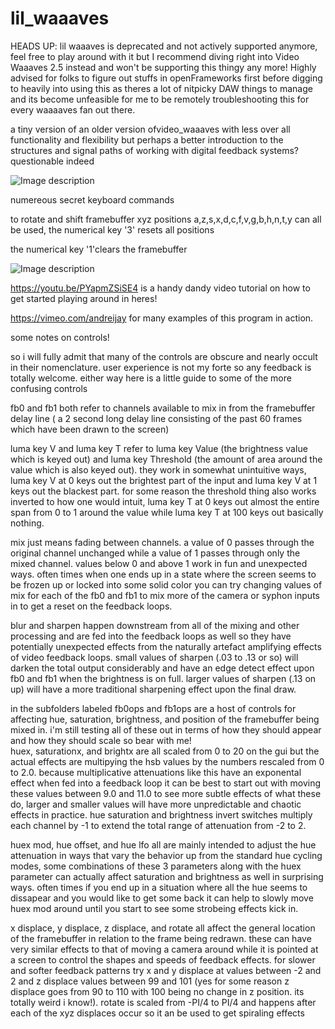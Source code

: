 # lil_waaaves
HEADS UP: lil waaaves is deprecated and not actively supported anymore, feel free to play around with it but I recommend diving right into Video Waaaves 2.5 instead and won't be supporting this thingy any more!  Highly advised for folks to figure out stuffs in openFrameworks first before digging to heavily into using this as theres a lot of nitpicky DAW things to manage and its become unfeasible for me to be remotely troubleshooting this for every waaaaves fan out there.

a tiny version of an older version ofvideo_waaaves with less over all functionality and flexibility but perhaps a better introduction to the structures and signal paths of working with digital feedback systems?  questionable indeed

![Image description](https://github.com/ex-zee-ex/VIDEO_WAAAVES_1_5/blob/master/vlcsnap-2019-08-10-22h55m38s489.png)

numereous secret keyboard commands


to rotate and shift framebuffer xyz positions a,z,s,x,d,c,f,v,g,b,h,n,t,y can all be used, the numerical key '3' resets all positions

the numerical key '1'clears the framebuffer

![Image description](https://github.com/ex-zee-ex/VIDEO_WAAAVES_1_5/blob/master/vlcsnap-2019-08-10-22h57m07s147.png)



https://youtu.be/PYapmZSiSE4 is a handy dandy video tutorial on how to get started playing around in heres!


https://vimeo.com/andreijay for many examples of this program in action.  



some notes on controls!

so i will fully admit that many of the controls are obscure and nearly occult in their nomenclature.  user experience is not my forte so any feedback is totally welcome.  either way here is a little guide to some of the more confusing controls

fb0 and fb1 both refer to channels available to mix in from the framebuffer delay line ( a 2 second long delay line consisting of the past 60 frames which have been drawn to the screen)

luma key V and luma key T refer to luma key Value (the brightness value which is keyed out) and luma key Threshold (the amount of area around the value which is also keyed out).  they work in somewhat unintuitive ways, luma key V at 0 keys out the brightest part of the input and luma key V at 1 keys out the blackest part.  for some reason the threshold thing also works inverted to how one would intuit, luma key T at 0 keys out almost the entire span from 0 to 1 around the value while luma key T at 100 keys out basically nothing.  

mix just means fading between channels. a value of 0 passes through the original channel unchanged while a value of 1 passes through only the mixed channel.  values below 0 and above 1 work in fun and unexpected ways.  often times when one ends up in a state where the screen seems to be frozen up or locked into some solid color you can try changing values of mix for each of the fb0 and fb1 to mix more of the camera or syphon inputs in to get a reset on the feedback loops.  

blur and sharpen happen downstream from all of the mixing and other processing and are fed into the feedback loops as well so they have potentially unexpected effects from the naturally artefact amplifying effects of video feedback loops.  small values of sharpen (.03 to .13 or so) will darken the total output considerably and have an edge detect effect upon fb0 and fb1 when the brightness is on full.  larger values of sharpen (.13 on up) will have a more traditional sharpening effect upon the final draw.  


in the subfolders labeled fb0ops and fb1ops are a host of controls for affecting hue, saturation, brightness, and position of the framebuffer being mixed in.  i'm still testing all of these out in terms of how they should appear and how they should scale so bear with me!  
huex, saturationx, and brightx are all scaled from 0 to 20 on the gui but the actual effects are multipying the hsb values by the numbers rescaled from 0 to 2.0.  because multiplicative attenuations like this have an exponental effect when fed into a feedback loop it can be best to start out with moving these values between 9.0 and 11.0 to see more subtle effects of what these do, larger and smaller values will have more unpredictable and chaotic effects in practice.  hue saturation and brightness invert switches multiply each channel by -1 to extend the total range of attenuation from -2 to 2.  

huex mod, hue offset, and hue lfo all are mainly intended to adjust the hue attenuation in ways that vary the behavior up from the standard hue cycling modes, some combinations of these 3 parameters along with the huex parameter can actually affect saturation and brightness as well in surprising ways.  often times if you end up in a situation where all the hue seems to dissapear and you would like to get some back it can help to slowly move huex mod around until you start to see some strobeing effects kick in.  


x displace, y displace, z displace, and rotate all affect the general location of the framebuffer in relation to the frame being redrawn.  these can have very similar effects to that of moving a camera around while it is pointed at a screen to control the shapes and speeds of feedback effects.  for slower and softer feedback patterns try x and y displace at values between -2 and 2 and z displace values between 99 and 101 (yes for some reason z displace goes from 90 to 110 with 100 being no change in z position.  its totally weird i know!).  rotate is scaled from -PI/4 to PI/4 and happens after each of the xyz displaces occur so it an be used to get spiraling effects
